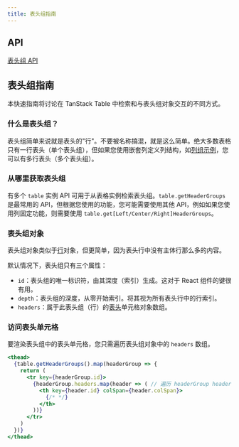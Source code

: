 ```yaml
---
title: 表头组指南
---
```


## API

[表头组 API](../api/core/header-group.md)

## 表头组指南

本快速指南将讨论在 TanStack Table 中检索和与表头组对象交互的不同方式。

### 什么是表头组？

表头组简单来说就是表头的"行"。不要被名称搞混，就是这么简单。绝大多数表格只有一行表头（单个表头组），但如果您使用嵌套列定义列结构，如[列组示例](https://github.com/TanStack/table/tree/main/examples/react/column-groups)，您可以有多行表头（多个表头组）。

### 从哪里获取表头组

有多个 `table` 实例 API 可用于从表格实例检索表头组。`table.getHeaderGroups` 是最常用的 API，但根据您使用的功能，您可能需要使用其他 API，例如如果您使用列固定功能，则需要使用 `table.get[Left/Center/Right]HeaderGroups`。

### 表头组对象

表头组对象类似于[行](rows.md)对象，但更简单，因为表头行中没有主体行那么多的内容。

默认情况下，表头组只有三个属性：

- `id`：表头组的唯一标识符，由其深度（索引）生成。这对于 React 组件的键很有用。
- `depth`：表头组的深度，从零开始索引。将其视为所有表头行中的行索引。
- `headers`：属于此表头组（行）的[表头](headers)单元格对象数组。

### 访问表头单元格

要渲染表头组中的表头单元格，您只需遍历表头组对象中的 `headers` 数组。

```jsx
<thead>
  {table.getHeaderGroups().map(headerGroup => {
    return (
      <tr key={headerGroup.id}>
        {headerGroup.headers.map(header => ( // 遍历 headerGroup headers 数组
          <th key={header.id} colSpan={header.colSpan}>
            {/* */}
          </th>
        ))}
      </tr>
    )
  })}
</thead>
```